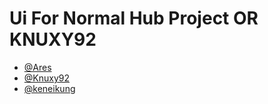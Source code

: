 # Ui For Normal Hub Project OR KNUXY92

- [@Ares](https://discordapp.com/users/968793111591534612)
- [@Knuxy92](https://discordapp.com/users/1010021431075155979)
- [@keneikung](https://discordapp.com/users/707400136916992010)
